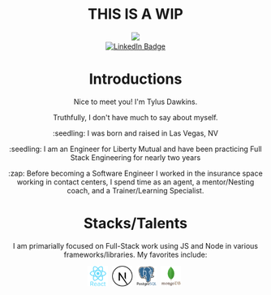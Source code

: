 
<body align="center">
  <h1>THIS IS A WIP</h1>
  <div id="header" align="center">
    <img src="https://media0.giphy.com/media/ZDNQdzCUjIK9VNUE2c/giphy.gif" width="100"/>
  </div>
  <div align="center">
    <div id="badges" width="20%">
      <a href="https://www.linkedin.com/in/tylus-dawkins-292785160/" target="_blank">
       <img src="https://img.shields.io/badge/LinkedIn-blue?style=for-the-badge&logo=linkedin&logoColor=white" alt="LinkedIn Badge"/>
      </a>
    </div>
  </div>
  <h1 align="center">
    Introductions
  </h1>
  <p align="center">
    Nice to meet you! I'm Tylus Dawkins.
  </p>
  <p align="center">
    Truthfully, I don't have much to say about myself. 
  </p>
  <p align="center">
    :seedling: I was born and raised in Las Vegas, NV
  </p>
    
  <p align="center">
    :seedling: I am an Engineer for Liberty Mutual and have been practicing Full Stack Engineering for nearly two years
  </p>
  
  <p align="center">
    :zap: Before becoming a Software Engineer I worked in the insurance space working in contact centers, I spend time as an agent, a mentor/Nesting coach, and a Trainer/Learning Specialist.
  </p>

  <h1 align="center">
    Stacks/Talents
  </h1>
  <p align="center">
    I am primarially focused on Full-Stack work using JS and Node in various frameworks/libraries. My favorites include:
  </p>
  <div>
      <img src="https://github.com/devicons/devicon/blob/master/icons/react/react-original-wordmark.svg" title="React" alt="React" width="40" height="40"/>&nbsp;
  <img src="https://github.com/devicons/devicon/blob/master/icons/nextjs/nextjs-line.svg" title="Next" alt="Next" width="40" height="40"/>&nbsp;
  <img src="https://github.com/devicons/devicon/blob/master/icons/postgresql/postgresql-original-wordmark.svg" title="PostgreSQL" alt="PostgreSQL" width="40" height="40"/>&nbsp;
  <img src="https://github.com/devicons/devicon/blob/master/icons/mongodb/mongodb-original-wordmark.svg" title="Mongo" alt="Mongo" width="40" height="40"/>&nbsp;

  </div>
</body>


<!--
**TylusDawkins/TylusDawkins** is a ✨ _special_ ✨ repository because its `README.md` (this file) appears on your GitHub profile.

Here are some ideas to get you started:

- 🔭 I’m currently working on ...
- 🌱 I’m currently learning ...
- 👯 I’m looking to collaborate on ...
- 🤔 I’m looking for help with ...
- 💬 Ask me about ...
- 📫 How to reach me: ...
- 😄 Pronouns: ...
- ⚡ Fun fact: ...
-->

